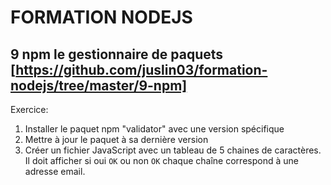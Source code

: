 # FORMATION NODEJS

## 9 npm le gestionnaire de paquets [https://github.com/juslin03/formation-nodejs/tree/master/9-npm]

Exercice:

1) Installer le paquet npm "validator" avec une version spécifique
2) Mettre à jour le paquet à sa dernière version
3) Créer un fichier JavaScript avec un tableau de 5 chaines de caractères. Il doit afficher si oui `OK` ou non `OK` chaque chaîne correspond à une adresse email.
